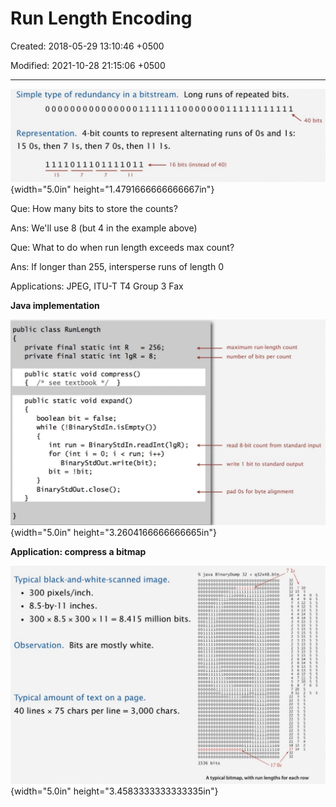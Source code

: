 # Run Length Encoding

Created: 2018-05-29 13:10:46 +0500

Modified: 2021-10-28 21:15:06 +0500

---

![](media/Run-Length-Encoding-image1.jpeg){width="5.0in" height="1.4791666666666667in"}



Que: How many bits to store the counts?

Ans: We'll use 8 (but 4 in the example above)



Que: What to do when run length exceeds max count?

Ans: If longer than 255, intersperse runs of length 0



Applications: JPEG, ITU-T T4 Group 3 Fax



**Java implementation**

![](media/Run-Length-Encoding-image2.jpeg){width="5.0in" height="3.2604166666666665in"}



**Application: compress a bitmap**

![](media/Run-Length-Encoding-image3.jpeg){width="5.0in" height="3.4583333333333335in"}





